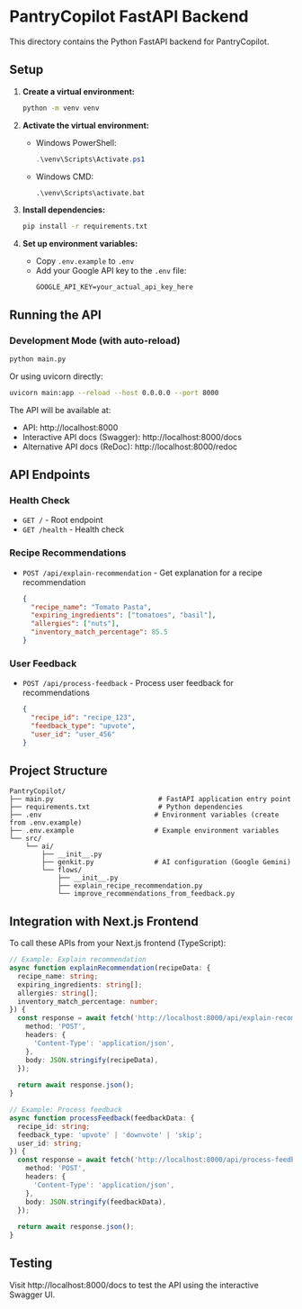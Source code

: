 # PantryCopilot FastAPI Backend

This directory contains the Python FastAPI backend for PantryCopilot.

## Setup

1. **Create a virtual environment:**
   ```bash
   python -m venv venv
   ```

2. **Activate the virtual environment:**
   - Windows PowerShell:
     ```powershell
     .\venv\Scripts\Activate.ps1
     ```
   - Windows CMD:
     ```cmd
     .\venv\Scripts\activate.bat
     ```

3. **Install dependencies:**
   ```bash
   pip install -r requirements.txt
   ```

4. **Set up environment variables:**
   - Copy `.env.example` to `.env`
   - Add your Google API key to the `.env` file:
     ```
     GOOGLE_API_KEY=your_actual_api_key_here
     ```

## Running the API

### Development Mode (with auto-reload)
```bash
python main.py
```

Or using uvicorn directly:
```bash
uvicorn main:app --reload --host 0.0.0.0 --port 8000
```

The API will be available at:
- API: http://localhost:8000
- Interactive API docs (Swagger): http://localhost:8000/docs
- Alternative API docs (ReDoc): http://localhost:8000/redoc

## API Endpoints

### Health Check
- `GET /` - Root endpoint
- `GET /health` - Health check

### Recipe Recommendations
- `POST /api/explain-recommendation` - Get explanation for a recipe recommendation
  ```json
  {
    "recipe_name": "Tomato Pasta",
    "expiring_ingredients": ["tomatoes", "basil"],
    "allergies": ["nuts"],
    "inventory_match_percentage": 85.5
  }
  ```

### User Feedback
- `POST /api/process-feedback` - Process user feedback for recommendations
  ```json
  {
    "recipe_id": "recipe_123",
    "feedback_type": "upvote",
    "user_id": "user_456"
  }
  ```

## Project Structure

```
PantryCopilot/
├── main.py                          # FastAPI application entry point
├── requirements.txt                 # Python dependencies
├── .env                            # Environment variables (create from .env.example)
├── .env.example                    # Example environment variables
└── src/
    └── ai/
        ├── __init__.py
        ├── genkit.py               # AI configuration (Google Gemini)
        └── flows/
            ├── __init__.py
            ├── explain_recipe_recommendation.py
            └── improve_recommendations_from_feedback.py
```

## Integration with Next.js Frontend

To call these APIs from your Next.js frontend (TypeScript):

```typescript
// Example: Explain recommendation
async function explainRecommendation(recipeData: {
  recipe_name: string;
  expiring_ingredients: string[];
  allergies: string[];
  inventory_match_percentage: number;
}) {
  const response = await fetch('http://localhost:8000/api/explain-recommendation', {
    method: 'POST',
    headers: {
      'Content-Type': 'application/json',
    },
    body: JSON.stringify(recipeData),
  });
  
  return await response.json();
}

// Example: Process feedback
async function processFeedback(feedbackData: {
  recipe_id: string;
  feedback_type: 'upvote' | 'downvote' | 'skip';
  user_id: string;
}) {
  const response = await fetch('http://localhost:8000/api/process-feedback', {
    method: 'POST',
    headers: {
      'Content-Type': 'application/json',
    },
    body: JSON.stringify(feedbackData),
  });
  
  return await response.json();
}
```

## Testing

Visit http://localhost:8000/docs to test the API using the interactive Swagger UI.
